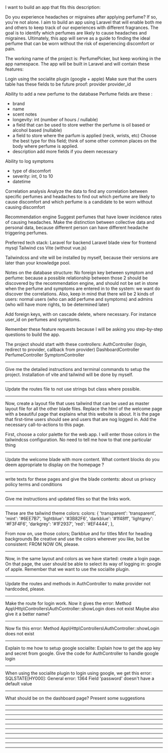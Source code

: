 I want to build an app that fits this description:

Do you experience headaches or migraines after applying perfume? If so, you're not alone. I aim to build an app using Laravel that will enable both me and others to keep track of our experiences with different fragrances. The goal is to identify which perfumes are likely to cause headaches and migraines. Ultimately, this app will serve as a guide to finding the ideal perfume that can be worn without the risk of experiencing discomfort or pain.

The working name of the project is: PerfumePicker,
but keep working in the app namespace.
The app will be built in Laravel and will contain these features:

Login using the socialite plugin (google + apple)
Make sure that the users table has these fields to be future proof:
provider
provider_id

Ability to add a new perfume to the database
Perfume fields are these :
- brand
- name
- scent notes
- longevity: int (number of hours / nullable)
- a field that can be used to store wether the perfume is oil based or alcohol based (nullable)
- a field to store where the parfum is applied (neck, wrists, etc) Choose the best type for this field; think of some other common places on the body where perfume is applied.
- description
  add more fields if you deem necessary

Ability to log symptoms
- type of discomfort
- severity: int, 0 to 10
- datetime

Correlation analysis
Analyze the data to find any correlation between specific perfumes and headaches to find out which perfume are likely to cause discomfort and which perfume is a candidate to be worn without causing discomfort

Recommendation engine
Suggest perfumes that have lower incidence rates of causing headaches.
Make the distinction between collective data and personal data, because different person can have different headache triggering perfumes.

Preferred tech stack:
Laravel for backend
Laravel blade view for frontend
mysql
Tailwind css
Vite (without vue.js)

Tailwindcss and vite will be installed by myself, because their versions are later than your knowledge pool.

Notes on the database structure:
No foreign key between symptom and perfume: because a possible relationship between those 2 should be discovered by the recommendation engine, and should not be set in stone when the perfume and symptoms are entered in to the system: we want do discover the correlations.
Also, keep in mind that there will be 2 kinds of users: normal users (who can add perfume and symptoms) and admins (who will have more rights, to be determined later)

Add foreign keys, with on cascade delete, where necessary. For instance user_id on perfumes and symptoms.

Remember these feature requests because I will be asking you step-by-step questions to build the app.

The project should start with these controllers:
AuthController (login, redirect to provider, callback from provider)
DashboardController
PerfumeController
SymptomController

****************************************************************************************************

Give me the detailed instructions and terminal commands to setup the project.
Installation of vite and tailwind will be done by myself.

****************************************************************************************************

Update the routes file to not use strings but class where possible.

****************************************************************************************************

Now, create a layout file that uses tailwind that can be used as master layout file for all the other blade files.
Replace the html of the welcome page with a beautiful page that explains what this website is about. It is the page that first-time users should see and users that are nog logged in.
Add the necessary call-to-actions to this page.

First, choose a color palette for the web app. I will enter those colors in the tailwindcss configuration. No need to tell me how to that one particular thing

****************************************************************************************************

Update the welcome blade with more content. What content blocks do you deem appropriate to display on the homepage ?

****************************************************************************************************

write texts for these pages and give the blade contents:
about us
privacy policy
terms and conditions

****************************************************************************************************

Give me instructions and updated files so that the links work.

****************************************************************************************************

These are the tailwind theme colors:
colors: {
'transparent': 'transparent',
'mint': '#6EE7B7',
'lightblue': '#3B82F6',
'darkblue': '#1f48ff',
'lightgrey': '#F3F4F6',
'darkgrey': '#1F2937',
'red': '#EF4444',
},

From now on, use those colors;
Darkblue and for titles
Mint for heading backgrounds
Be creative and use the colors wherever you like, but be consistent: FROM NOW ON, please.

****************************************************************************************************

Now, in the same layout and colors as we have started: create a login page.
On that page, the user should be able to select its way of logging in: google of apple.
Remember that we want to use the socialite plugin.

****************************************************************************************************

Update the routes and methods in AuthController to make provider not hardcoded, please.

****************************************************************************************************

Make the route for login work. Now it gives the error:
Method App\Http\Controllers\AuthController::showLogin does not exist
Maybe also give it a better name?

****************************************************************************************************

Now fix this error:
Method App\Http\Controllers\AuthController::showLogin does not exist

****************************************************************************************************

Explain to me how to setup google socialite:
Explain how to get the app key and secret from google.
Give the code for AuthController to handle google login

****************************************************************************************************

When using the socialite plugin to login using google, we get this error:
SQLSTATE[HY000]: General error: 1364 Field 'password' doesn't have a default value

****************************************************************************************************

What should be on the dashboard page?
Present some suggestions

****************************************************************************************************


****************************************************************************************************


****************************************************************************************************


****************************************************************************************************


****************************************************************************************************


****************************************************************************************************


****************************************************************************************************


****************************************************************************************************


****************************************************************************************************


****************************************************************************************************

